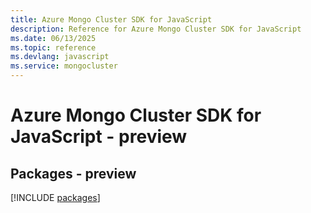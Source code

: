 ```yaml
---
title: Azure Mongo Cluster SDK for JavaScript
description: Reference for Azure Mongo Cluster SDK for JavaScript
ms.date: 06/13/2025
ms.topic: reference
ms.devlang: javascript
ms.service: mongocluster
---
```

# Azure Mongo Cluster SDK for JavaScript - preview
## Packages - preview
[!INCLUDE [packages](mongo-cluster-index.md)]